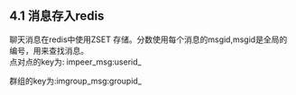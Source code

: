 ## 4.1 消息存入redis

聊天消息在redis中使用ZSET 存储。分数使用每个消息的msgid,msgid是全局的编号，用来查找消息。  
点对点的key为: impeer_msg:userid_

群组的key为:imgroup_msg:groupid_

